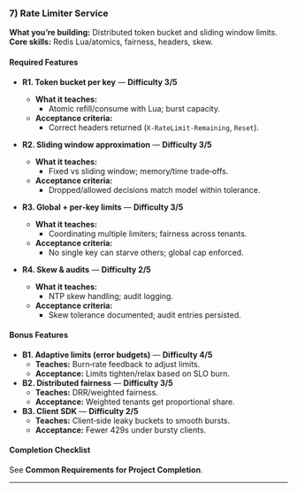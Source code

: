 ### 7) Rate Limiter Service
**What you’re building:** Distributed token bucket and sliding window limits.
**Core skills:** Redis Lua/atomics, fairness, headers, skew.

#### Required Features
- **R1. Token bucket per key** — **Difficulty 3/5**
  - **What it teaches:**
    - Atomic refill/consume with Lua; burst capacity.
  - **Acceptance criteria:**
    - Correct headers returned (`X‑RateLimit‑Remaining`, `Reset`).

- **R2. Sliding window approximation** — **Difficulty 3/5**
  - **What it teaches:**
    - Fixed vs sliding window; memory/time trade‑offs.
  - **Acceptance criteria:**
    - Dropped/allowed decisions match model within tolerance.

- **R3. Global + per‑key limits** — **Difficulty 3/5**
  - **What it teaches:**
    - Coordinating multiple limiters; fairness across tenants.
  - **Acceptance criteria:**
    - No single key can starve others; global cap enforced.

- **R4. Skew & audits** — **Difficulty 2/5**
  - **What it teaches:**
    - NTP skew handling; audit logging.
  - **Acceptance criteria:**
    - Skew tolerance documented; audit entries persisted.

#### Bonus Features
- **B1. Adaptive limits (error budgets)** — **Difficulty 4/5**
  - **Teaches:** Burn‑rate feedback to adjust limits.
  - **Acceptance:** Limits tighten/relax based on SLO burn.
- **B2. Distributed fairness** — **Difficulty 3/5**
  - **Teaches:** DRR/weighted fairness.
  - **Acceptance:** Weighted tenants get proportional share.
- **B3. Client SDK** — **Difficulty 2/5**
  - **Teaches:** Client‑side leaky buckets to smooth bursts.
  - **Acceptance:** Fewer 429s under bursty clients.

#### Completion Checklist
See **Common Requirements for Project Completion**.

---
